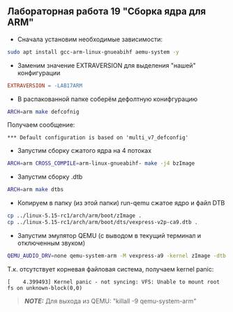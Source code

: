 ## Лабораторная работа 19 "Сборка ядра для ARM"

* Сначала установим необходимые зависимости:
```bash
sudo apt install gcc-arm-linux-gnueabihf aemu-system -y
```

* Заменим значение EXTRAVERSION для выделения "нашей" конфигурации
```Makefile
EXTRAVERSION = -LAB17ARM
```

* В распакованной папке соберём дефолтную конифгурацию
```bash
ARCH=arm make defcofnig
```
Получаем сообщение:
```
*** Default configuration is based on 'multi_v7_defconfig'
```


* Запустим сборку сжатого ядра на 4 потоках 
```bash
ARCH=arm CROSS_COMPILE=arm-linux-gnueabihf- make -j4 bzImage
```

* Запустим сборку .dtb 
```bash
ARCH=arm make dtbs
```

* Копируем в папку (из этой папки) run-qemu сжатое ядро и файл DTB
```bash
cp ../linux-5.15-rc1/arch/arm/boot/zImage .
cp ../linux-5.15-rc1/arch/arm/boot/dts/vexpress-v2p-ca9.dtb .
```

* Запустим эмулятор QEMU (с выводом в текущий терминал и отключенным звуком)
```bash
QEMU_AUDIO_DRV=none qemu-system-arm -M vexpress-a9 -kernel zImage -dtb vexpress-v2p-ca9.dtb -append "console=ttyAMA0" -nographic
```

Т.к. отсутствует корневая файловая система, получаем kernel panic:
```
[    4.399493] Kernel panic - not syncing: VFS: Unable to mount root fs on unknown-block(0,0)
```

> **_NOTE:_**  Для выхода из QEMU: "killall -9 qemu-system-arm"
